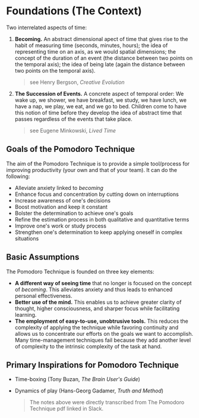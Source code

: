 # Foundations (The Context)

Two interrelated aspects of time:

1. **Becoming.** An abstract dimensional apect of time that gives rise to the habit of measuring time (seconds, minutes, hours); the idea of representing time on an axis, as we would spatial dimensions; the concept of the duration of an event (the distance between two points on the temporal axis); the idea of being late (again the distance between two points on the temporal axis).
    > see Henry Bergson, *Creative Evolution*

2. **The Succession of Events.** A concrete aspect of temporal order: We wake up, we shower, we have breakfast, we study, we have lunch, we have a nap, we play, we eat, and we go to bed. Children come to have this notion of time before they develop the idea of abstract time that passes regardless of the events that take place.
    > see Eugene Minkowski, *Lived Time*

## Goals of the Pomodoro Technique

The aim of the Pomodoro Technique is to provide a simple tool/process for improving productivity (your own and that of your team). It can do the following:

- Alleviate anxiety linked to *becoming*
- Enhance focus and concentration by cutting down on interruptions
- Increase awareness of one's decisions
- Boost motivation and keep it constant
- Bolster the determination to achieve one's goals
- Refine the estimation process in both qualitative and quantitative terms
- Improve one's work or study process
- Strengthen one's determination to keep applying oneself in complex situations

## Basic Assumptions

The Pomodoro Technique is founded on three key elements:

- **A different way of seeing time** that no longer is focused on the concept of *becoming*. This alleviates anxiety and thus leads to enhanced personal effectiveness.
- **Better use of the mind.** This enables us to achieve greater clarity of thought, higher consciousness, and sharper focus while facilitating learning.
- **The employment of easy-to-use, unobtrusive tools.** This reduces the complexity of applying the technique while favoring continuity and allows us to concentrate our efforts on the goals we want to accomplish. Many time-management techniques fail because they add another level of complexity to the intrinsic complexity of the task at hand.

## Primary Inspirations for Pomodoro Technique

- Time-boxing (Tony Buzan, *The Brain User's Guide*)
- Dynamics of play (Hans-Georg Gadamer, *Truth and Method*)

    > The notes above were directly transcribed from The Pomodoro Technique pdf linked in Slack.
